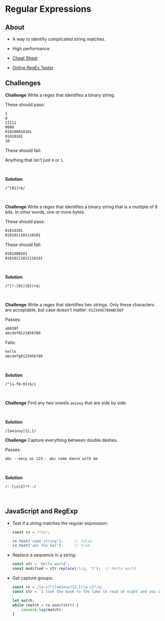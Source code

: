 # Regular Expressions

## About

- A way to identify complicated string matches.

- High performance.

- [Cheat Sheet](https://www.debuggex.com/cheatsheet/regex/javascript)

- [Online RegEx Tester](http://www.regexpal.com/)

## Challenges

**Challenge** Write a regex that identifies a binary string.

These should pass:
 
```txt
1
0
11111
0000
010100010101
01010101
10
```

These should fail:

Anything that isn't just `0` or `1`.

<br>

**Solution**

```regexp
/^[01]+$/
```

<br>

**Challenge** Write a regex that identifies a binary string that is a multiple of 8 bits. In other words, one or more bytes.

These should pass:
 
```txt
01010101
0101011101110101
```

These should fail:
 
```txt
0101000101
01010111011110101
```

<br>

**Solution**

```regexp
/^(?:[01]{8})+$/
```

<br>

**Challenge** Write a regex that identifies hex strings. Only these characters are acceptable, but case doesn't matter: `0123456789ABCDEF`

Passes:

```txt
ab038f
abcdef0123456789
```

Fails:

```txt
hello
abcdefg0123456789
```

<br>

**Solution**

```regexp
/^[a-f0-9]+$/i
```

<br>

**Challenge** Find any two vowels `aeiouy` that are side by side.

<br>

**Solution**

```regexp
/[aeiouy]{2,}/
```

**Challenge** Capture everything between double dashes.

Passes:

```txt
abc --easy as 123-- abc come dance with me
```

<br>

**Solution**

```regexp
/--[\s\S]*?--/
```

<br>

## JavaScript and RegExp

- Test if a string matches the regular expression: 

    ```js
    const rx = /foo/;
    
    rx.test('some string');     // false
    rx.test('abc foo bar');     // true
    ```

- Replace a sequence in a string:

    ```js
    const str = 'Hello world';
    const modified = str.replace(/l/g, 't');  // Hetto wortd 
    ```
    
- Get capture groups:

    ```js
    const rx = /[a-z]*([aeiouy]{2,})[a-z]*/g;
    const str = 'I took the book to the lake to read at eight and you can too';
    
    let match;
    while (match = rx.exec(str)) {
        console.log(match);
    }
    ```